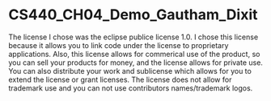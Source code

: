 # CS440_CH04_Demo_Gautham_Dixit

The license I chose was the eclipse publice license 1.0. I chose this license because it allows you to link code under the license to proprietary applications. Also, this license allows for commerical use of the product, so you can sell your products for money, and the license allows for private use. You can also distribute your work and sublicense which allows for you to extend the license or grant licenses. The license does not allow for trademark use and you can not use contributors names/trademark logos. 
